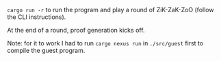 ```cargo run -r``` to run the program and play a round of ZiK-ZaK-ZoO (follow the CLI instructions).

At the end of a round, proof generation kicks off.

Note: for it to work I had to run ```cargo nexus run``` in ```./src/guest``` first to compile the guest program.